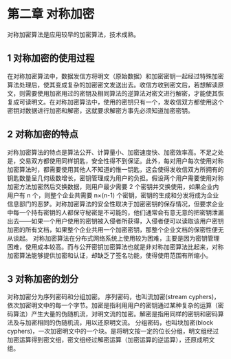 # 第二章 对称加密

对称加密算法是应用较早的加密算法，技术成熟。

## 1 对称加密的使用过程

在对称加密算法中，数据发信方将明文（原始数据）和加密密钥一起经过特殊加密算法处理后，使其变成复杂的加密密文发送出去。收信方收到密文后，若想解读原文，则需要使用加密用过的密钥及相同算法的逆算法对密文进行解密，才能使其恢复成可读明文。在对称加密算法中，使用的密钥只有一个，发收信双方都使用这个密钥对数据进行加密和解密，这就要求解密方事先必须知道加密密钥。

## 2 对称加密的特点

对称加密算法的特点是算法公开、计算量小、加密速度快、加密效率高。不足之处是，交易双方都使用同样钥匙，安全性得不到保证。此外，每对用户每次使用对称加密算法时，都需要使用其他人不知道的惟一钥匙，这会使得发收信双方所拥有的钥匙数量呈几何级数增长，密钥管理成为用户的负担。假设两个用户需要使用对称加密方法加密然后交换数据，则用户最少需要 2 个密钥并交换使用，如果企业内用户有 n 个，则整个企业共需要 n×(n-1) 个密钥，密钥的生成和分发将成为企业信息部门的恶梦。对称加密算法的安全性取决于加密密钥的保存情况，但要求企业中每一个持有密钥的人都保守秘密是不可能的，他们通常会有意无意的把密钥泄漏出去——如果一个用户使用的密钥被入侵者所获得，入侵者便可以读取该用户密钥加密的所有文档，如果整个企业共用一个加密密钥，那整个企业文档的保密性便无从谈起。
对称加密算法在分布式网络系统上使用较为困难，主要是因为密钥管理困难，使用成本较高。而与公开密钥加密算法也就是非对称加密算法比起来，对称加密算法能够提供加密和认证，却缺乏了签名功能，使得使用范围有所缩小。

## 3 对称加密的划分

对称加密分为序列密码和分组加密。
序列密码，也叫流加密(stream cyphers)，依次加密明文中的每一个字节。加密是指利用用户的密钥通过某种复杂的运算（密码算法）产生大量的伪随机流，对明文流的加密。解密是指用同样的密钥和密码算法及与加密相同的伪随机流，用以还原明文流。
分组密码，也叫块加密(block cyphers)，一次加密明文中的一个块。是将明文按一定的位长分组，明文组经过加密运算得到密文组，密文组经过解密运算（加密运算的逆运算），还原成明文组。